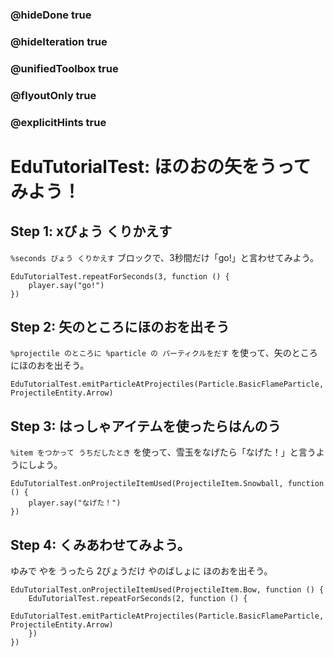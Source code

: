 ### @hideDone true
### @hideIteration true
### @unifiedToolbox true
### @flyoutOnly true
### @explicitHints true

# EduTutorialTest: ほのおの矢をうってみよう！

## Step 1: xびょう くりかえす

`%seconds びょう くりかえす` ブロックで、3秒間だけ「go!」と言わせてみよう。

```blocks
EduTutorialTest.repeatForSeconds(3, function () {
    player.say("go!")
})
```

## Step 2: 矢のところにほのおを出そう

`%projectile のところに %particle の パーティクルをだす` を使って、矢のところにほのおを出そう。

```blocks
EduTutorialTest.emitParticleAtProjectiles(Particle.BasicFlameParticle, ProjectileEntity.Arrow)
```

## Step 3: はっしゃアイテムを使ったらはんのう

`%item をつかって うちだしたとき` を使って、雪玉をなげたら「なげた！」と言うようにしよう。

```blocks
EduTutorialTest.onProjectileItemUsed(ProjectileItem.Snowball, function () {
    player.say("なげた！")
})
```

## Step 4: くみあわせてみよう。

ゆみで やを うったら 2びょうだけ やのばしょに ほのおを出そう。

```blocks
EduTutorialTest.onProjectileItemUsed(ProjectileItem.Bow, function () {
    EduTutorialTest.repeatForSeconds(2, function () {
        EduTutorialTest.emitParticleAtProjectiles(Particle.BasicFlameParticle, ProjectileEntity.Arrow)
    })
})
```
